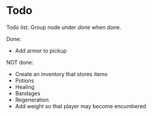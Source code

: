 # Todo

Todo list. Group node under *done* when done.

Done: 
- Add armor to pickup

NOT done:
- Create an inventory that stores items
- Potions
- Healing
- Bandages
- Regeneration
- Add weight so that player may become encumbered
